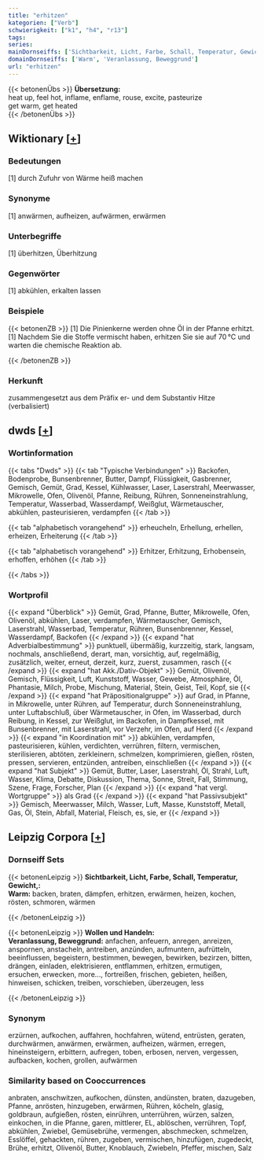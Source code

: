 ```yaml
---
title: "erhitzen"
kategorien: ["Verb"]
schwierigkeit: ["k1", "h4", "r13"]
tags:
series:
mainDornseiffs: ['Sichtbarkeit, Licht, Farbe, Schall, Temperatur, Gewicht,', 'Wollen und Handeln']
domainDornseiffs: ['Warm', 'Veranlassung, Beweggrund']
url: "erhitzen"
---
```


{{< betonenÜbs >}}
**Übersetzung:**  
heat up, feel hot, inflame, enflame, rouse, excite, pasteurize  
get  warm, get heated  
{{< /betonenÜbs >}}

## Wiktionary [[+](https://de.wiktionary.org/wiki/erhitzen)]

### Bedeutungen
[1] durch Zufuhr von Wärme heiß machen  

### Synonyme
[1] anwärmen, aufheizen, aufwärmen, erwärmen  

### Unterbegriffe
[1] überhitzen, Überhitzung  

### Gegenwörter
[1] abkühlen, erkalten lassen  

### Beispiele
{{< betonenZB >}}
[1] Die Pinienkerne werden ohne Öl in der Pfanne erhitzt.  
[1] Nachdem Sie die Stoffe vermischt haben, erhitzen Sie sie auf 70 °C und warten die chemische Reaktion ab.  

{{< /betonenZB >}}
### Herkunft
zusammengesetzt aus dem Präfix er- und dem Substantiv Hitze (verbalisiert)  



## dwds [[+](https://www.dwds.de/wb/erhitzen)]

### Wortinformation
{{< tabs "Dwds" >}}
{{< tab "Typische Verbindungen" >}}
Backofen, Bodenprobe, Bunsenbrenner, Butter, Dampf, Flüssigkeit, Gasbrenner, Gemisch, Gemüt, Grad, Kessel, Kühlwasser, Laser, Laserstrahl, Meerwasser, Mikrowelle, Ofen, Olivenöl, Pfanne, Reibung, Rühren, Sonneneinstrahlung, Temperatur, Wasserbad, Wasserdampf, Weißglut, Wärmetauscher, abkühlen, pasteurisieren, verdampfen
{{< /tab >}}

{{< tab "alphabetisch vorangehend" >}}
erheucheln, Erhellung, erhellen, erheizen, Erheiterung
{{< /tab >}}

{{< tab "alphabetisch vorangehend" >}}
Erhitzer, Erhitzung, Erhobensein, erhoffen, erhöhen
{{< /tab >}}

{{< /tabs >}}

### Wortprofil
{{< expand "Überblick" >}} Gemüt, Grad, Pfanne, Butter, Mikrowelle, Ofen, Olivenöl, abkühlen, Laser, verdampfen, Wärmetauscher, Gemisch, Laserstrahl, Wasserbad, Temperatur, Rühren, Bunsenbrenner, Kessel, Wasserdampf, Backofen {{< /expand >}}
{{< expand "hat Adverbialbestimmung" >}} punktuell, übermäßig, kurzzeitig, stark, langsam, nochmals, anschließend, derart, man, vorsichtig, auf, regelmäßig, zusätzlich, weiter, erneut, derzeit, kurz, zuerst, zusammen, rasch {{< /expand >}}
{{< expand "hat Akk./Dativ-Objekt" >}} Gemüt, Olivenöl, Gemisch, Flüssigkeit, Luft, Kunststoff, Wasser, Gewebe, Atmosphäre, Öl, Phantasie, Milch, Probe, Mischung, Material, Stein, Geist, Teil, Kopf, sie {{< /expand >}}
{{< expand "hat Präpositionalgruppe" >}} auf Grad, in Pfanne, in Mikrowelle, unter Rühren, auf Temperatur, durch Sonneneinstrahlung, unter Luftabschluß, über Wärmetauscher, in Ofen, im Wasserbad, durch Reibung, in Kessel, zur Weißglut, im Backofen, in Dampfkessel, mit Bunsenbrenner, mit Laserstrahl, vor Verzehr, im Ofen, auf Herd {{< /expand >}}
{{< expand "in Koordination mit" >}} abkühlen, verdampfen, pasteurisieren, kühlen, verdichten, verrühren, filtern, vermischen, sterilisieren, abtöten, zerkleinern, schmelzen, komprimieren, gießen, rösten, pressen, servieren, entzünden, antreiben, einschließen {{< /expand >}}
{{< expand "hat Subjekt" >}} Gemüt, Butter, Laser, Laserstrahl, Öl, Strahl, Luft, Wasser, Klima, Debatte, Diskussion, Thema, Sonne, Streit, Fall, Stimmung, Szene, Frage, Forscher, Plan {{< /expand >}}
{{< expand "hat vergl. Wortgruppe" >}} als Grad {{< /expand >}}
{{< expand "hat Passivsubjekt" >}} Gemisch, Meerwasser, Milch, Wasser, Luft, Masse, Kunststoff, Metall, Gas, Öl, Stein, Abfall, Material, Fleisch, es, sie, er {{< /expand >}}

## Leipzig Corpora [[+](https://corpora.uni-leipzig.de/en/res?word=erhitzen&corpusId=deu_newscrawl-public_2018)]

### Dornseiff Sets
{{< betonenLeipzig >}}
**Sichtbarkeit, Licht, Farbe, Schall, Temperatur, Gewicht,:**  
**Warm:** backen, braten, dämpfen, erhitzen, erwärmen, heizen, kochen, rösten, schmoren, wärmen  

{{< /betonenLeipzig >}}


{{< betonenLeipzig >}}
**Wollen und Handeln:**  
**Veranlassung, Beweggrund:** anfachen, anfeuern, anregen, anreizen, anspornen, anstacheln, antreiben, anzünden, aufmuntern, aufrütteln, beeinflussen, begeistern, bestimmen, bewegen, bewirken, bezirzen, bitten, drängen, einladen, elektrisieren, entflammen, erhitzen, ermutigen, ersuchen, erwecken, more..., fortreißen, frischen, gebieten, heißen, hinweisen, schicken, treiben, vorschieben, überzeugen, less  

{{< /betonenLeipzig >}}

### Synonym
erzürnen, aufkochen, auffahren, hochfahren, wütend, entrüsten, geraten, durchwärmen, anwärmen, erwärmen, aufheizen, wärmen, erregen, hineinsteigern, erbittern, aufregen, toben, erbosen, nerven, vergessen, aufbacken, kochen, grollen, aufwärmen


### Similarity based on Cooccurrences
anbraten, anschwitzen, aufkochen, dünsten, andünsten, braten, dazugeben, Pfanne, anrösten, hinzugeben, erwärmen, Rühren, köcheln, glasig, goldbraun, aufgießen, rösten, einrühren, unterrühren, würzen, salzen, einkochen, in die Pfanne, garen, mittlerer, EL, ablöschen, verrühren, Topf, abkühlen, Zwiebel, Gemüsebrühe, vermengen, abschmecken, schmelzen, Esslöffel, gehackten, rühren, zugeben, vermischen, hinzufügen, zugedeckt, Brühe, erhitzt, Olivenöl, Butter, Knoblauch, Zwiebeln, Pfeffer, mischen, Salz

